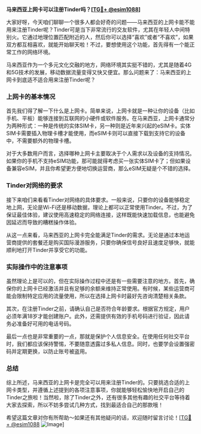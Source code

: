 **马来西亚上网卡可以注册Tinder吗？[[TG💪+ @esim1088](https://t.me/s/esim1088)]**

大家好呀，今天咱们聊聊一个很多人都会好奇的问题——马来西亚的上网卡能不能用来注册Tinder呢？Tinder可是当下非常流行的交友软件，尤其在年轻人中间特别火。它通过地理位置匹配附近的人，然后你可以选择“喜欢”或者“不喜欢”，如果双方都互相喜欢，就能开始聊天啦！不过，要想使用这个功能，首先得有一个能正常工作的网络环境。

马来西亚作为一个多元文化交融的地方，网络环境其实挺不错的，尤其是随着4G和5G技术的发展，移动数据流量变得又快又便宜。那么问题来了：马来西亚的上网卡到底适不适合用来注册Tinder呢？

### 上网卡的基本情况

首先我们得了解一下什么是上网卡。简单来说，上网卡就是一种让你的设备（比如手机、平板）能够连接到互联网的小硬件或软件服务。在马来西亚，上网卡通常分为两种形式：一种是传统的实体SIM卡，另一种则是近年来兴起的eSIM卡。实体SIM卡需要插入物理卡槽才能使用，而eSIM卡则可以直接下载到支持它的设备中，不需要额外的物理卡槽。

对于大多数用户而言，选择哪种上网卡主要取决于个人需求以及设备的支持情况。如果你的手机不支持eSIM功能，那可能就得考虑买一张实体SIM卡了；但如果设备兼容eSIM，并且你希望更方便地切换运营商，那么eSIM无疑是个不错的选择。

### Tinder对网络的要求

接下来咱们来看看Tinder对网络的具体要求。一般来说，只要你的设备能够稳定地上网，无论是Wi-Fi还是移动数据，理论上都可以正常使用Tinder。不过，为了保证最佳体验，建议使用高速稳定的网络连接，这样既能快速加载信息，也能避免因延迟而导致的糟糕操作体验。

从这一点来看，马来西亚的上网卡完全能满足Tinder的需求。无论是通过本地运营商提供的套餐还是购买国际漫游服务，只要你确保信号良好且速度足够快，就能顺利地打开Tinder并享受它的功能。

### 实际操作中的注意事项

虽然理论上是可以的，但在实际操作过程中还是有一些需要注意的地方。首先，确保你的上网卡已经激活并且有足够的余额来维持正常使用。有时候，某些运营商可能会限制特定应用的流量使用，所以在选择上网卡时最好先咨询清楚相关条款。

其次，在注册Tinder之前，请确认自己是否符合年龄要求。根据官方规定，用户必须年满18岁才能创建账户。此外，还需提供有效的手机号码进行验证，因此请务必准备好可用的电话号码。

最后一点也是非常重要的一点，那就是保护个人信息安全。在使用任何社交平台时，我们都应该保持警惕，不要随意透露过多私人信息。同时，也要学会设置强密码并定期更换，以防止账号被盗用。

### 总结

综上所述，马来西亚的上网卡是完全可以用来注册Tinder的。只要挑选合适的上网卡类型，并遵循上述提到的各项注意事项，你就能够轻松愉快地开启自己的Tinder之旅啦！当然啦，除了Tinder之外，还有很多其他有趣的社交平台等待着大家去探索，所以不妨多尝试几种方式，找到最适合自己的那款哦！

希望这篇文章对你有所帮助～如果还有其他疑问的话，欢迎随时留言讨论！[[TG💪+ @esim1088](https://t.me/s/esim1088) ![Image](https://i.postimg.cc/4NQfJmqS/Snipaste-2025-05-13-00-14-12.png)]